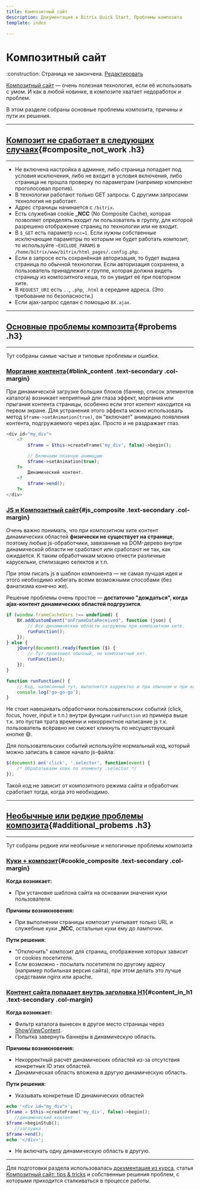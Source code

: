 ```yaml
---
title: Композитный сайт
description: Документация к Bitrix Quick Start, Проблемы композита
template: index

---
```


# Композитный сайт 

<div class="tip">
    :construction: Страница не закончена. <a href="https://github.com/pafnuty/bqs-site/blob/dev/storage/pages/documentation/composite.md" class="btn btn-small" target="_blank">Редактировать</a>
</div>

[Композитный сайт](https://www.1c-bitrix.ru/composite/) — очень полезная технология, если её использовать с умом. И как в любой новинке, в композите хватает недоработок и проблем. 

В этом разделе собраны основные проблемы композита, причины и пути их решения.

---
## [Композит не сработает в следующих случаях](#composite_not_work){#composite_not_work .h3}
---

- Не включена настройка в админке, либо страница попадает под условия исключения, либо не входит в условия включения, либо страница не прошла проверку по параметрам (например компонент проголосовал против).
- В технологии работают только GET запросы. С другими запросами технология не работает.
- Адрес страницы начинается с `/bitrix`.
- Есть служебная cookie **_NCC** (No Composite Cache), которая позволяет определять входит ли пользователь в группу, для которой разрешено отображение страниц по технологии или не входит.
- В `$_GET` есть параметр `ncc=1`. Если нужны собственные исключающие параметры по которым не будет работать композит, то используйте `~EXCLUDE_PARAMS` в `/home/bitrix/www/bitrix/html_pages/.config.php`.
- Если в запросе есть сохранённая авторизация, то будет выдана страница по обычной технологии. Если авторизация сохранена, а пользователь принадлежит к группе, которая должна видеть страницу из композитного кеша, то он увидит её при повторном хите.
- В `REQUEST_URI` есть `..`, `.php`, `.html` в середине адреса. (Это требование по безопасности.)
- Если ajax-запрос сделан с помощью `BX.ajax`.

---
## [Основные проблемы композита](#probems){#probems .h3}
---

Тут собраны самые частые и типовые проблемы и ошибки.


### [Моргание контента](#blink_content){#blink_content .text-secondary .col-margin}

При динамической загрузке больших блоков (баннер, список элементов каталога) возникает неприятный для глаза эффект, моргания или прыгания контента страницы, особенно если этот контент находится на первом экране. Для устранения этого эффекта можно использовать метод `$frame->setAnimation(true)`, он "включает" анимацию появления контента, подгружаемого через ajax. Просто и не раздражает глаз.
```php
<div id="my_div">
    <?
        $frame = $this->createFrame('my_div', false)->begin();

        // Включаем плавную анимацию
        $frame->setAnimation(true); 
    ?>
        Динамический контент.
    <? 
        $frame->end(); 
    ?>
</div>
```


### [JS и Композитный сайт](#js_composite){#js_composite .text-secondary .col-margin}

Очень важно понимать, что при композитном хите контент динамических областей **физически не существует на странице**, поэтому любые js-обработчики, завязанные на DOM-дерево внутри динамической области не сработают или сработают не так, как ожидается. К таким обработчикам можно отнести различные карусельки, стилизацию селектов и т.п.

При этом писать js в шаблон компонента — не самая лучшая идея и этого необходимо избегать всеми возможными способами (без фанатизма конечно же).

Решение проблемы очень простое — **достаточно "дождаться", когда ajax-контент динамических областей подгрузится**.
```js
if (window.frameCacheVars !== undefined) {
    BX.addCustomEvent("onFrameDataReceived", function (json) {
        // Все динамические области загружены при композитном хите.
        runFunction();
    });
} else {
    jQuery(document).ready(function ($) {
        // Тут произошел обычный, не композитный хит.
        runFunction();
    });
}

function runFunction() {
    // Код, написанный тут, выполнится корректно и при обычном и при композитном хитах.
    console.log('go-go-go');
}
```

Не стоит навешивать обработчики пользовательских событий (click, focus, hover, input и т.п.) внутри функции `runFunction` из примера выше т.к. это пустая трата времени и некорректное написание js т.к. пользователь всёравно не сможет кликнуть по несуществующей кнопке :smile:. 

Для пользовательских событий используйте нормальный код, который можно записать в самое начало js-файла:
```js
$(document).on('click', '.selector', function(event) {
    /* Обрабатываем клик по элементу .selector */
});
```
Такой код не зависит от композитного режима сайта и обработчик сработает тогда, когда это необходимо.


---
## [Необычные или редкие проблемы композита](#additional_probems){#additional_probems .h3}
---
Тут собраны редкие или необычные и нелогичные проблемы композита<div class=""></div>

### [Куки + композит](#cookie_composite){#cookie_composite .text-secondary .col-margin}

**Когда возникает:**
- При установке шаблона сайта на основании значения куки пользователя.

**Причины возникновения:**
- При выполнении страницы композит учитывает только URL и служебные куки **_NCC**, остальные куки ему до лампочки.

**Пути решения:**
- "Отключить" композит для страниц, отображение которых зависит от cookies посетителя.
- Если возможно - посылать посетителя по другому адресу (например побильная версия сайта), при этом делать это лучше средствами nginx или apache.

### [Контент сайта попадает внутрь заголовка H1](#content_in_h1){#content_in_h1 .text-secondary .col-margin}

**Когда возникает:**
- Фильтр каталога вынесен в другое место страницы через [ShowViewContent](https://dev.1c-bitrix.ru/api_help/main/reference/cmain/showviewcontent.php).
- Попытка завернуть баннеры в динамическую область.

**Причины возникновения:**
- Некорректный расчёт динамических областей из-за отсутствия конкретных ID этих областей.
- Динамическая область вложена в другую динамическую область.

**Пути решения:**
- Указывать конкретные ID динамических областей

```php
echo '<div id="my_div">';
$frame = $this->createFrame('my_div', false)->begin();
   //динамический контент
$frame->beginStub();
   //заглушка
$frame->end();
echo '</div>';
```
- Не включать одну динамическую область в другую.

---

Для подготовки раздела использовалась [документация из курса](http://dev.1c-bitrix.ru/learning/course/?COURSE_ID=39&LESSON_ID=3253&LESSON_PATH=3910.2663.3253), статья [Композитный сайт: tips & tricks](https://dev.1c-bitrix.ru/community/blogs/cookbook/composite-website-tips-tricks.php) и собственные решения проблем, с которыми приходится сталкиваться в процессе работы.

